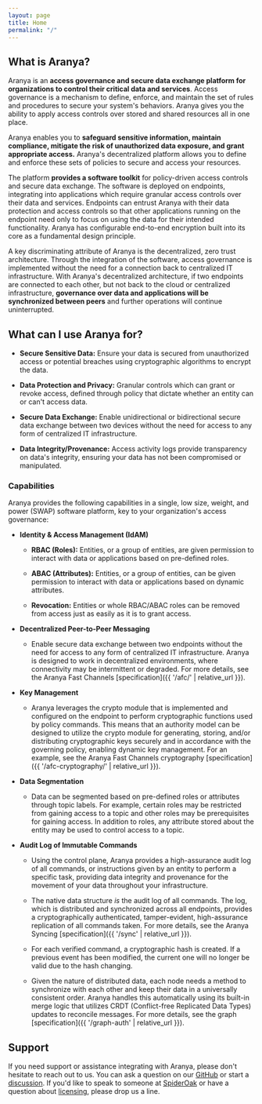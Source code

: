 ```yaml
---
layout: page
title: Home
permalink: "/"
---
```


## What is Aranya?

Aranya is an **access governance and secure data exchange platform for organizations to control their critical data and services**. Access governance is a mechanism to define, enforce, and maintain the set of rules and procedures to secure your system's behaviors. Aranya gives you the ability to apply access controls over stored and shared resources all in one place.

Aranya enables you to **safeguard sensitive information, maintain compliance, mitigate the risk of unauthorized data exposure, and grant appropriate access.** Aranya's decentralized platform allows you to define and enforce these sets of policies to secure and access your resources.

The platform **provides a software toolkit** for policy-driven access controls and secure data exchange. The software is deployed on endpoints, integrating into applications which require granular access controls over their data and services. Endpoints can entrust Aranya with their data protection and access controls so that other applications running on the endpoint need only to focus on using the data for their intended functionality. Aranya has configurable end-to-end encryption built into its core as a fundamental design principle.

A key discriminating attribute of Aranya is the decentralized, zero trust architecture. Through the integration of the software, access governance is implemented without the need for a connection back to centralized IT infrastructure. With Aranya's decentralized architecture, if two endpoints are connected to each other, but not back to the cloud or centralized infrastructure, **governance over data and applications will be synchronized between peers** and further operations will continue uninterrupted.

## What can I use Aranya for?

-   **Secure Sensitive Data:** Ensure your data is secured from unauthorized access or potential breaches using cryptographic algorithms to encrypt the data.

-   **Data Protection and Privacy:** Granular controls which can grant or revoke access, defined through policy that dictate whether an entity can or can't access data.

-   **Secure Data Exchange:** Enable unidirectional or bidirectional secure data exchange between two devices without the need for access to any form of centralized IT infrastructure.

-   **Data Integrity/Provenance:** Access activity logs provide transparency on data's integrity, ensuring your data has not been compromised or manipulated.

### Capabilities

Aranya provides the following capabilities in a single, low size, weight, and power (SWAP) software platform, key to your organization's access governance:

-   **Identity & Access Management (IdAM)**

    -   **RBAC (Roles):** Entities, or a group of entities, are given permission to interact with data or applications based on pre-defined roles.

    -   **ABAC (Attributes):** Entities, or a group of entities, can be given permission to interact with data or applications based on dynamic attributes.

    -   **Revocation:** Entities or whole RBAC/ABAC roles can be removed from access just as easily as it is to grant access.

-   **Decentralized Peer-to-Peer Messaging**

    -   Enable secure data exchange between two endpoints without the need for access to any form of centralized IT infrastructure. Aranya is designed to work in decentralized environments, where connectivity may be intermittent or degraded. For more details, see the Aranya Fast Channels [specification]({{ '/afc/' | relative_url }}).

-   **Key Management**

    -   Aranya leverages the crypto module that is implemented and configured on the endpoint to perform cryptographic functions used by policy commands. This means that an authority model can be designed to utilize the crypto module for generating, storing, and/or distributing cryptographic keys securely and in accordance with the governing policy, enabling dynamic key management. For an example, see the Aranya Fast Channels cryptography [specification]({{ '/afc-cryptography/' | relative_url }}).

-   **Data Segmentation**

    -   Data can be segmented based on pre-defined roles or attributes through topic labels. For example, certain roles may be restricted from gaining access to a topic and other roles may be prerequisites for gaining access. In addition to roles, any attribute stored about the entity may be used to control access to a topic.

-   **Audit Log of Immutable Commands**

    -   Using the control plane, Aranya provides a high-assurance audit log of all commands, or instructions given by an entity to perform a specific task, providing data integrity and provenance for the movement of your data throughout your infrastructure.

    -   The native data structure _is_ the audit log of all commands. The log, which is distributed and synchronized across all endpoints, provides a cryptographically authenticated, tamper-evident, high-assurance replication of all commands taken. For more details, see the Aranya Syncing [specification]({{ '/sync' | relative_url }}).

    -   For each verified command, a cryptographic hash is created. If a previous event has been modified, the current one will no longer be valid due to the hash changing.

    -   Given the nature of distributed data, each node needs a method to synchronize with each other and keep their data in a universally consistent order. Aranya handles this automatically using its built-in merge logic that utilizes CRDT (Conflict-free Replicated Data Types) updates to reconcile messages. For more details, see the graph [specification]({{ '/graph-auth' | relative_url }}).

<!-- Data flow diagram -->

## Support
If you need support or assistance integrating with Aranya, please don't hesitate to reach out to us. You can ask a question on our [GitHub](https://github.com/aranya-project/aranya-docs/discussions/categories/q-a) or start a [discussion](https://github.com/aranya-project/aranya-docs/discussions). If you'd like to speak to someone at [SpiderOak](https://spideroak.com/contact-us/) or have a question about [licensing](https://spideroak.com/product/), please drop us a line.

